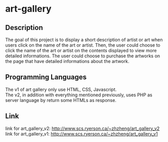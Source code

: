 # art-gallery
## Description
The goal of this project is to display a short description of artist or art when users click on the name of the art or artist. Then, the user could choose to click the name of the art or artist on the contents displayed to view more detailed informations. The user could choose to purchase the artworks on the page that have detailed informations about the artwork.
## Programming Languages
The v1 of art gallery only use HTML, CSS, Javascript.<br>
The v2, in addition with everything mentioned previously, uses PHP as server language by return some HTMLs as response.
## Link
link for art_gallery_v2: http://www.scs.ryerson.ca/~zhzheng/art_gallery_v2<br>
link for art_gallery_v1: http://www.scs.ryerson.ca/~zhzheng/art_gallery_v1
